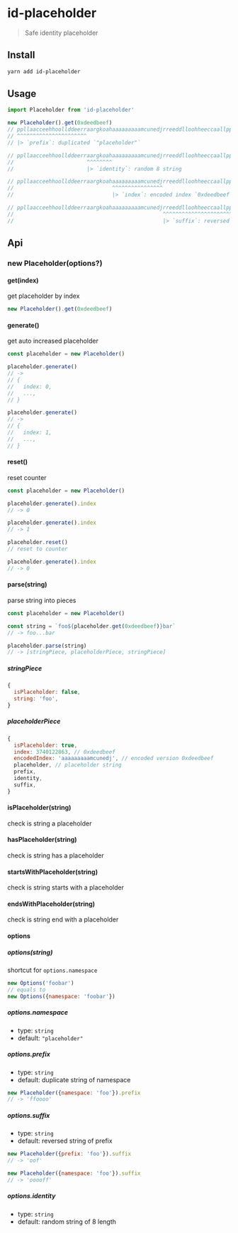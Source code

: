 # id-placeholder

> Safe identity placeholder

## Install

```bash
yarn add id-placeholder
```

## Usage

```js
import Placeholder from 'id-placeholder'

new Placeholder().get(0xdeedbeef)
// ppllaacceehhoollddeerraargkoahaaaaaaaaamcunedjrreeddlloohheeccaallpp
// ^^^^^^^^^^^^^^^^^^^^^^
// |> `prefix`: duplicated `"placeholder"`

// ppllaacceehhoollddeerraargkoahaaaaaaaaamcunedjrreeddlloohheeccaallpp
//                       ^^^^^^^^
//                       |> `identity`: random 8 string

// ppllaacceehhoollddeerraargkoahaaaaaaaaamcunedjrreeddlloohheeccaallpp
//                               ^^^^^^^^^^^^^^^^
//                               |> `index`: encoded index `0xdeedbeef`, fixed length 16

// ppllaacceehhoollddeerraargkoahaaaaaaaaamcunedjrreeddlloohheeccaallpp
//                                               ^^^^^^^^^^^^^^^^^^^^^^
//                                               |> `suffix`: reversed string of `prefix`
```

## Api

### new Placeholder(options?)

#### get(index)

get placeholder by index

```js
new Placeholder().get(0xdeedbeef)
```

#### generate()

get auto increased placeholder

```js
const placeholder = new Placeholder()

placeholder.generate()
// ->
// {
//   index: 0,
//   ...,
// }

placeholder.generate()
// ->
// {
//   index: 1,
//   ...,
// }
```

#### reset()

reset counter

```js
const placeholder = new Placeholder()

placeholder.generate().index
// -> 0

placeholder.generate().index
// -> 1

placeholder.reset()
// reset to counter

placeholder.generate().index
// -> 0
```

#### parse(string)

parse string into pieces

```js
const placeholder = new Placeholder()

const string = `foo${placeholder.get(0xdeedbeef)}bar`
// -> foo...bar

placeholder.parse(string)
// -> [stringPiece, placeholderPiece, stringPiece]
```

##### stringPiece

```js
{
  isPlaceholder: false,
  string: 'foo',
}
```

##### placeholderPiece

```js
{
  isPlaceholder: true,
  index: 3740122863, // 0xdeedbeef
  encodedIndex: 'aaaaaaaaamcunedj', // encoded version 0xdeedbeef
  placeholder, // placeholder string
  prefix,
  identity,
  suffix,
}
```

#### isPlaceholder(string)

check is string a placeholder

#### hasPlaceholder(string)

check is string has a placeholder

#### startsWithPlaceholder(string)

check is string starts with a placeholder

#### endsWithPlaceholder(string)

check is string end with a placeholder

#### options

##### options(string)

shortcut for `options.namespace`

```js
new Options('foobar')
// equals to
new Options({namespace: 'foobar'})
```

##### options.namespace

- type: `string`
- default: `"placeholder"`

##### options.prefix

- type: `string`
- default: duplicate string of namespace

```js
new Placeholder({namespace: 'foo'}).prefix
// -> 'ffoooo'
```

##### options.suffix

- type: `string`
- default: reversed string of prefix

```js
new Placeholder({prefix: 'foo'}).suffix
// -> 'oof'
```

```js
new Placeholder({namespace: 'foo'}).suffix
// -> 'ooooff'
```

##### options.identity

- type: `string`
- default: random string of 8 length
